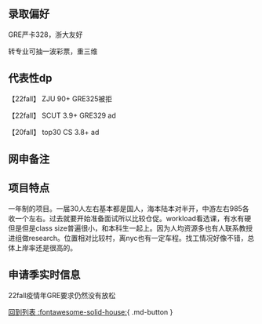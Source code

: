 ## 录取偏好
GRE严卡328，浙大友好

转专业可抽一波彩票，重三维

## 代表性dp
【22fall】 ZJU 90+ GRE325被拒

【22fall】 SCUT 3.9+ GRE329 ad

【20fall】 top30 CS 3.8+ ad
## 网申备注

## 项目特点
一年制的项目。一届30人左右基本都是国人，海本陆本对半开，中游左右985各收一个左右。过去就要开始准备面试所以比较仓促。workload看选课，有水有硬但是但是class size普遍很小，和本科生一起上。因为人均资源多也有人联系教授进组做research。位置相对比较村，离nyc也有一定车程。找工情况好像不错，总体上岸率还是很高的。

## 申请季实时信息
22fall疫情年GRE要求仍然没有放松

[回到列表 :fontawesome-solid-house:](选校梯度.md){ .md-button }
